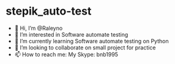 # stepik_auto-test
- 👋 Hi, I’m @Raleyno
- 👀 I’m interested in Software automate testing
- 🌱 I’m currently learning Software automate testing on Python
- 💞️ I’m looking to collaborate on small project for practice
- 📫 How to reach me: My Skype: bnb1995